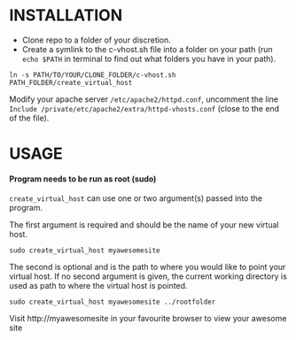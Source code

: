INSTALLATION
============

* Clone repo to a folder of your discretion.
* Create a symlink to the c-vhost.sh file into a folder on your path (run `echo $PATH` in terminal to find out what folders you have in your path).

`ln -s PATH/TO/YOUR/CLONE_FOLDER/c-vhost.sh PATH_FOLDER/create_virtual_host`

Modify your apache server `/etc/apache2/httpd.conf`, uncomment the line `Include /private/etc/apache2/extra/httpd-vhosts.conf` (close to the end of the file).


USAGE
=====

#### Program needs to be run as root (sudo)

`create_virtual_host` can use one or two argument(s) passed into the program.

The first argument is required and should be the name of your new virtual host.

`sudo create_virtual_host myawesomesite`

The second is optional and is the path to where you would like to point your virtual host. If no second argument is given, the current working directory is used as path to where the virtual host is pointed.

`sudo create_virtual_host myawesomesite ../rootfolder`

Visit http://myawesomesite in your favourite browser to view your awesome site